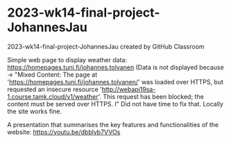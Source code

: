 # 2023-wk14-final-project-JohannesJau
2023-wk14-final-project-JohannesJau created by GitHub Classroom

Simple web page to display weather data: https://homepages.tuni.fi/johannes.tolvanen (Data is not displayed because -> "Mixed Content: The page at 'https://homepages.tuni.fi/johannes.tolvanen/' was loaded over HTTPS, but requested an insecure resource 'http://webapi19sa-1.course.tamk.cloud/v1/weather'. This request has been blocked; the content must be served over HTTPS.
l" Did not have time to fix that. Locally the site works fine.

 


A presentation that summarises the key features and functionalities of the website: https://youtu.be/dbblyb7VVOs
